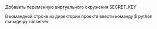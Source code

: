 Добавить переменную виртуального окружения SECRET_KEY

В командной строке из директории проекта ввести команду 
$ python manage.py runserver
